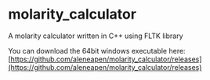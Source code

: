 # molarity_calculator
A molarity calculator written in C++ using FLTK library

You can download the 64bit windows executable here: [https://github.com/aleneapen/molarity_calculator/releases](https://github.com/aleneapen/molarity_calculator/releases) 
